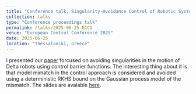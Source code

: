 ```yaml
---
title: "Conference talk, Singularity-Avoidance Control of Robotic Systems with Model Mismatch and Actuator Constraints"
collection: talks
type: "Conference proceedings talk"
permalink: /talks/2025-06-25-ECC1
venue: "European Control Conference 2025"
date: 2025-06-25
location: "Thessaloniki, Greece"
---
```


I presented our [paper](https://arxiv.org/abs/2411.07830) forcused on avoiding singularities in the motion of Delta robots using control barrier functions. The interesting thing about it is that model mimatch in the control approach is considered and avoided using a deterministic RKHS bound on the Gaussian process model of the mismatch. The slides are avalable [here](/assets/files/ECC_presentation_2025_rupenyan.pdf).

